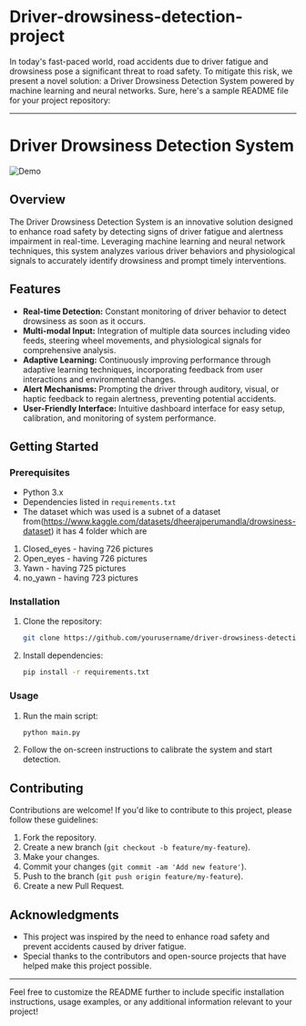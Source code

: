 # Driver-drowsiness-detection-project
In today's fast-paced world, road accidents due to driver fatigue and drowsiness pose a significant threat to road safety. To mitigate this risk, we present a novel solution: a Driver Drowsiness Detection System powered by machine learning and neural networks.
Sure, here's a sample README file for your project repository:

---

# Driver Drowsiness Detection System

![Demo](demo.gif)

## Overview

The Driver Drowsiness Detection System is an innovative solution designed to enhance road safety by detecting signs of driver fatigue and alertness impairment in real-time. Leveraging machine learning and neural network techniques, this system analyzes various driver behaviors and physiological signals to accurately identify drowsiness and prompt timely interventions.

## Features

- **Real-time Detection:** Constant monitoring of driver behavior to detect drowsiness as soon as it occurs.
- **Multi-modal Input:** Integration of multiple data sources including video feeds, steering wheel movements, and physiological signals for comprehensive analysis.
- **Adaptive Learning:** Continuously improving performance through adaptive learning techniques, incorporating feedback from user interactions and environmental changes.
- **Alert Mechanisms:** Prompting the driver through auditory, visual, or haptic feedback to regain alertness, preventing potential accidents.
- **User-Friendly Interface:** Intuitive dashboard interface for easy setup, calibration, and monitoring of system performance.

## Getting Started

### Prerequisites

- Python 3.x
- Dependencies listed in `requirements.txt`
- The dataset which was used is a subnet of a dataset from(https://www.kaggle.com/datasets/dheerajperumandla/drowsiness-dataset)
it has 4 folder which are
1) Closed_eyes - having 726 pictures
2) Open_eyes - having 726 pictures
3) Yawn - having 725 pictures
4) no_yawn - having 723 pictures

### Installation

1. Clone the repository:

   ```bash
   git clone https://github.com/yourusername/driver-drowsiness-detection.git
   ```

2. Install dependencies:

   ```bash
   pip install -r requirements.txt
   ```

### Usage

1. Run the main script:

   ```bash
   python main.py
   ```

2. Follow the on-screen instructions to calibrate the system and start detection.

## Contributing

Contributions are welcome! If you'd like to contribute to this project, please follow these guidelines:

1. Fork the repository.
2. Create a new branch (`git checkout -b feature/my-feature`).
3. Make your changes.
4. Commit your changes (`git commit -am 'Add new feature'`).
5. Push to the branch (`git push origin feature/my-feature`).
6. Create a new Pull Request.


## Acknowledgments

- This project was inspired by the need to enhance road safety and prevent accidents caused by driver fatigue.
- Special thanks to the contributors and open-source projects that have helped make this project possible.

---

Feel free to customize the README further to include specific installation instructions, usage examples, or any additional information relevant to your project!
